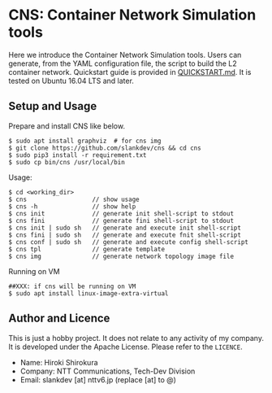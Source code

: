 
# CNS: Container Network Simulation tools

Here we introduce the Container Network Simulation tools.
Users can generate,  from the YAML configuration file,
the script to build the L2 container network.
Quickstart guide is provided in [QUICKSTART.md](QUICKSTART.md).
It is tested on Ubuntu 16.04 LTS and later.

## Setup and Usage

Prepare and install CNS like below.
```
$ sudo apt install graphviz  # for cns img
$ git clone https://github.com/slankdev/cns && cd cns
$ sudo pip3 install -r requirement.txt
$ sudo cp bin/cns /usr/local/bin
```

Usage:
```
$ cd <working_dir>
$ cns                  // show usage
$ cns -h               // show help
$ cns init             // generate init shell-script to stdout
$ cns fini             // generate fini shell-script to stdout
$ cns init | sudo sh   // generate and execute init shell-script
$ cns fini | sudo sh   // generate and execute fnit shell-script
$ cns conf | sudo sh   // generate and execute config shell-script
$ cns tpl              // generate template
$ cns img              // generate network topology image file
```

Running on VM
```
##XXX: if cns will be running on VM
$ sudo apt install linux-image-extra-virtual
```

## Author and Licence

This is just a hobby project. It does not relate to any activity of my company.
It is developed under the Apache License. Please refer to the `LICENCE`.

- Name: Hiroki Shirokura
- Company: NTT Communications, Tech-Dev Division
- Email: slankdev [at] nttv6.jp (replace [at] to @)

